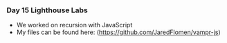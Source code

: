 ### Day 15 Lighthouse Labs

* We worked on recursion with JavaScript
* My files can be found here: (https://github.com/JaredFlomen/vampr-js)